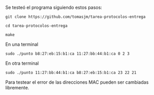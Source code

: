 Se testeó el programa siguiendo estos pasos:

```git clone https://github.com/tomasjm/tarea-protocolos-entrega```

```cd tarea-protocolos-entrega```

```make```

En una terminal

```sudo ./punto b8:27:eb:15:b1:ca 11:27:bb:44:b1:ca 0 2 3```

En otra terminal

```sudo ./punto 11:27:bb:44:b1:ca b8:27:eb:15:b1:ca 23 22 21```

Para testear el error de las direcciones MAC pueden ser cambiadas libremente.
